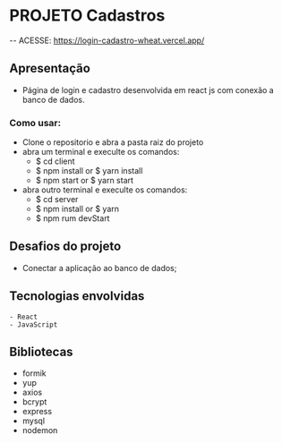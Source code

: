 # PROJETO Cadastros
 -- ACESSE: https://login-cadastro-wheat.vercel.app/

## Apresentação
-   Página de login e cadastro desenvolvida em react js com conexão a banco de dados.

### Como usar:
*   Clone o repositorio e abra a pasta raiz do projeto
*   abra um terminal e execulte os comandos:
    - $ cd client
    - $ npm install or $ yarn install
    - $ npm start or $ yarn start
*   abra outro terminal e execulte os comandos:
    - $ cd server
    - $ npm install or $ yarn
    - $ npm rum devStart
 
## Desafios do projeto
*   Conectar a aplicação ao banco de dados;

## Tecnologias envolvidas
    - React
    - JavaScript

## Bibliotecas
*   formik
*   yup
*   axios
*   bcrypt 
*   express
*   mysql
*   nodemon